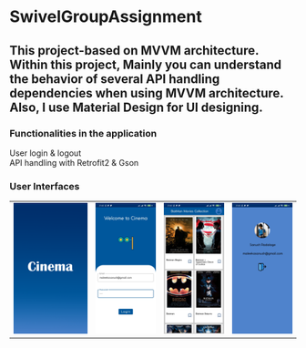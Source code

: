 # SwivelGroupAssignment

<h2>This project-based on MVVM architecture. Within this project, Mainly you can understand the behavior of several API handling dependencies when using MVVM architecture. Also, I use Material Design for UI designing.</h2> 

<h3>Functionalities in the application</h3>
            User login & logout<br>
            API handling with Retrofit2 & Gson<br>
           
<h3>User Interfaces</h3>
<table> 
  <tr> 
    <td><img src="https://github.com/SanushRadalage/SwivelGroupAssignment/blob/master/app/src/main/res/drawable/splash_screen.png" /></td> 
    <td><img src="https://github.com/SanushRadalage/SwivelGroupAssignment/blob/master/app/src/main/res/drawable/login_screen.jpg"/></td> 
    <td><img src="https://github.com/SanushRadalage/SwivelGroupAssignment/blob/master/app/src/main/res/drawable/movie_screen.jpg"/></td> 
    <td><img src="https://github.com/SanushRadalage/SwivelGroupAssignment/blob/master/app/src/main/res/drawable/profile_screen.jpg"/></td> 
  </tr> 
</table>

            
